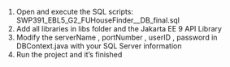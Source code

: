1. Open and execute the SQL scripts: SWP391_EBL5_G2_FUHouseFinder__DB_final.sql
2. Add all libraries in libs folder and the Jakarta EE 9 API Library
3. Modify the serverName , portNumber , userID , password in DBContext.java with your SQL Server information
4. Run the project and it’s finished
